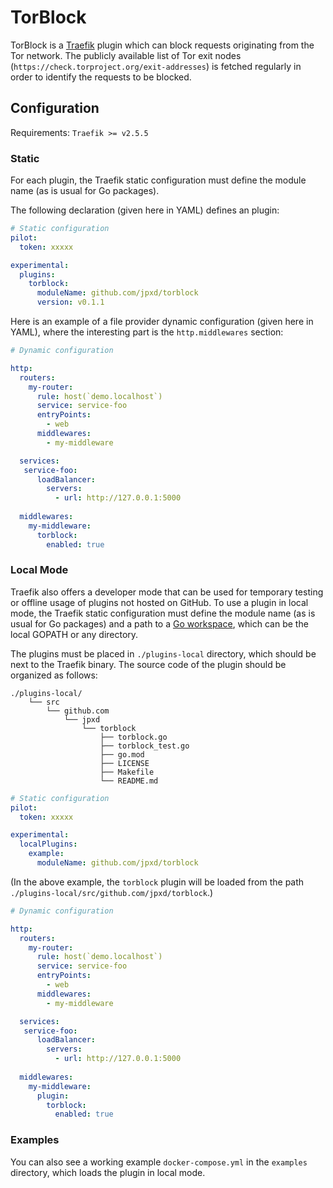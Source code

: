 # TorBlock
TorBlock is a [Traefik](https://traefik.io) plugin which can block requests originating from the Tor network. The publicly available list of Tor exit nodes (`https://check.torproject.org/exit-addresses`) is fetched regularly in order to identify the requests to be blocked.

## Configuration

Requirements: `Traefik >= v2.5.5`

### Static

For each plugin, the Traefik static configuration must define the module name (as is usual for Go packages).

The following declaration (given here in YAML) defines an plugin:

```yaml
# Static configuration
pilot:
  token: xxxxx

experimental:
  plugins:
    torblock:
      moduleName: github.com/jpxd/torblock
      version: v0.1.1
```

Here is an example of a file provider dynamic configuration (given here in YAML), where the interesting part is the `http.middlewares` section:

```yaml
# Dynamic configuration

http:
  routers:
    my-router:
      rule: host(`demo.localhost`)
      service: service-foo
      entryPoints:
        - web
      middlewares:
        - my-middleware

  services:
   service-foo:
      loadBalancer:
        servers:
          - url: http://127.0.0.1:5000
  
  middlewares:
    my-middleware:
      torblock:
        enabled: true
```

### Local Mode

Traefik also offers a developer mode that can be used for temporary testing or offline usage of plugins not hosted on GitHub. To use a plugin in local mode, the Traefik static configuration must define the module name (as is usual for Go packages) and a path to a [Go workspace](https://golang.org/doc/gopath_code.html#Workspaces), which can be the local GOPATH or any directory.

The plugins must be placed in `./plugins-local` directory, which should be next to the Traefik binary.
The source code of the plugin should be organized as follows:

```
./plugins-local/
    └── src
        └── github.com
            └── jpxd
                └── torblock
                    ├── torblock.go
                    ├── torblock_test.go
                    ├── go.mod
                    ├── LICENSE
                    ├── Makefile
                    └── README.md
```

```yaml
# Static configuration
pilot:
  token: xxxxx

experimental:
  localPlugins:
    example:
      moduleName: github.com/jpxd/torblock
```

(In the above example, the `torblock` plugin will be loaded from the path `./plugins-local/src/github.com/jpxd/torblock`.)

```yaml
# Dynamic configuration

http:
  routers:
    my-router:
      rule: host(`demo.localhost`)
      service: service-foo
      entryPoints:
        - web
      middlewares:
        - my-middleware

  services:
   service-foo:
      loadBalancer:
        servers:
          - url: http://127.0.0.1:5000
  
  middlewares:
    my-middleware:
      plugin:
        torblock:
          enabled: true
```

### Examples

You can also see a working example `docker-compose.yml` in the `examples` directory, which loads the plugin in local mode.